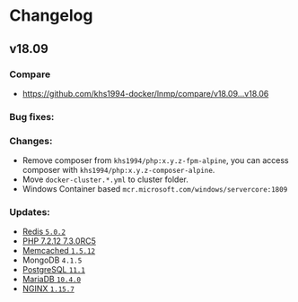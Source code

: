 # Changelog

## v18.09

### Compare

* https://github.com/khs1994-docker/lnmp/compare/v18.09...v18.06

### Bug fixes:

### Changes:

* Remove composer from `khs1994/php:x.y.z-fpm-alpine`, you can access composer with `khs1994/php:x.y.z-composer-alpine`.
* Move `docker-cluster.*.yml` to cluster folder.
* Windows Container based `mcr.microsoft.com/windows/servercore:1809`

### Updates:

* [Redis `5.0.2`](https://raw.githubusercontent.com/antirez/redis/5.0/00-RELEASENOTES)
* [PHP 7.2.12 7.3.0RC5](http://www.php.net/ChangeLog-7.php#7.2.12)
* [Memcached `1.5.12`](https://github.com/memcached/memcached/wiki/ReleaseNotes1512)
* MongoDB `4.1.5`
* [PostgreSQL `11.1`](https://www.postgresql.org/about/news/1905/)
* [MariaDB `10.4.0`](https://mariadb.com/kb/en/library/mariadb-1040-release-notes/)
* [NGINX `1.15.7`](https://nginx.org/en/CHANGES)
